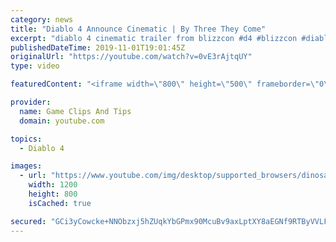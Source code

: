 ```yaml
---
category: news
title: "Diablo 4 Announce Cinematic | By Three They Come"
excerpt: "diablo 4 cinematic trailer from blizzcon #d4 #blizzcon #diablo."
publishedDateTime: 2019-11-01T19:01:45Z
originalUrl: "https://youtube.com/watch?v=0vE3rAjtqUY"
type: video

featuredContent: "<iframe width=\"800\" height=\"500\" frameborder=\"0\" src=\"https://www.youtube.com/embed/0vE3rAjtqUY\" allow=\"accelerometer; autoplay; encrypted-media; gyroscope; picture-in-picture\" allowfullscreen></iframe>"

provider:
  name: Game Clips And Tips
  domain: youtube.com

topics:
  - Diablo 4

images:
  - url: "https://www.youtube.com/img/desktop/supported_browsers/dinosaur.png"
    width: 1200
    height: 800
    isCached: true

secured: "GCi3yCowcke+NNObzxj5hZUqkYbGPmx90McuBv9axLptXY8aEGNf9RTByVVLFKThYA2AyyzYu7S8hmYMznEfCbAeBFL8eu1snz5IFY10cgL7el2lZ5T1Hhd5kwUJw1Jmv5jo27Zemh7L/7DeMJBHI7AFNRagYi/QIrk59pnsjtlcc0Rp8qBS6eXWct++46ueA+dgWcj7scuHpjuCU+U38ef1HbrKDFt6coFB2ZVOPWzBhrGAvm2Vb4gfx0jou0r7q0CYb13sureeo5namfCJQLSJnNNp7Utj5S7xF5t5MmkpssNGrqfxmOggmmdPZ5UDjaDVSqWAraLHEUsjuHucHYn2clsso6ObkdLE6hGEvHVO7vfpdxopWBBQ0g0M5WWWGc3jR6mHGINmY+ezRDZYcxmfGgATZATnMNjNWtzEDjuGe39DbnDcdSXKfzKSmTXh;M54lDuQ7g3wxITIg0WvHzw=="
---
```


